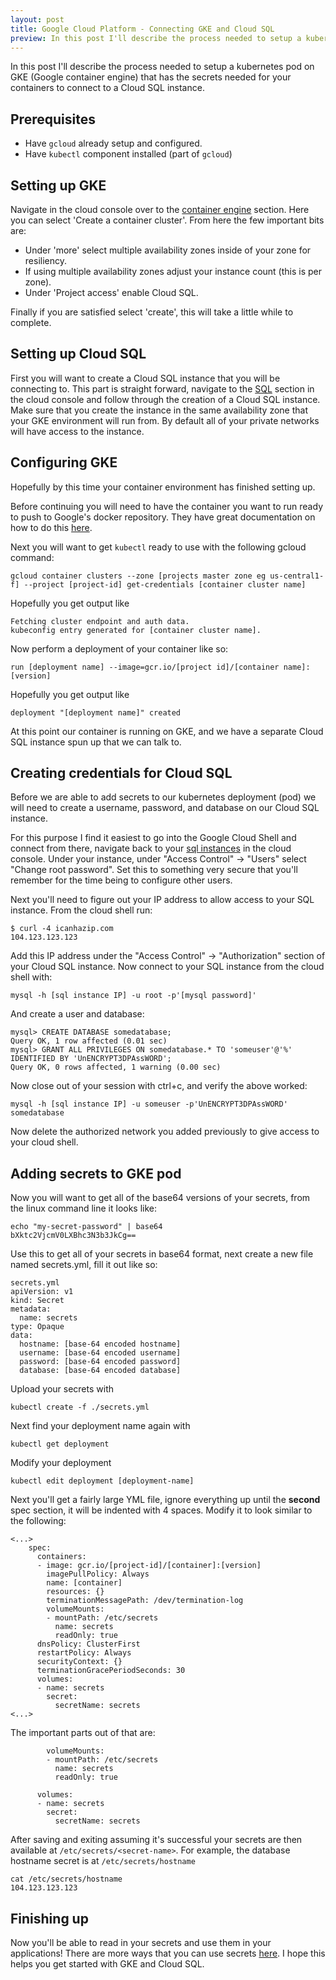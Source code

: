 ```yaml
---
layout: post
title: Google Cloud Platform - Connecting GKE and Cloud SQL
preview: In this post I'll describe the process needed to setup a kubernetes pod on GKE (Google container engine) that has the secrets needed for your containers to connect to a Cloud SQL instance.
---
```


In this post I'll describe the process needed to setup a kubernetes pod on GKE (Google container engine) that has the secrets needed for your containers to connect to a Cloud SQL instance.

## Prerequisites

- Have `gcloud` already setup and configured.
- Have `kubectl` component installed (part of `gcloud`)

## Setting up GKE

Navigate in the cloud console over to the [container engine](https://console.cloud.google.com/kubernetes/list) section.  Here you can select 'Create a container cluster'.  From here the few important bits are:

- Under 'more' select multiple availability zones inside of your zone for resiliency.
- If using multiple availability zones adjust your instance count (this is per zone).
- Under 'Project access' enable Cloud SQL.

Finally if you are satisfied select 'create', this will take a little while to complete.

## Setting up Cloud SQL

First you will want to create a Cloud SQL instance that you will be connecting to.  This part is straight forward, navigate to the [SQL](https://console.cloud.google.com/sql/create-high-performance) section in the cloud console and follow through the creation of a Cloud SQL instance.  Make sure that you create the instance in the same availability zone that your GKE environment will run from.  By default all of your private networks will have access to the instance.

## Configuring GKE

Hopefully by this time your container environment has finished setting up.  

Before continuing you will need to have the container you want to run ready to push to Google's docker repository.  They have great documentation on how to do this [here](https://cloud.google.com/container-registry/docs/pushing).

Next you will want to get `kubectl` ready to use with the following gcloud command:

```
gcloud container clusters --zone [projects master zone eg us-central1-f] --project [project-id] get-credentials [container cluster name]
```

Hopefully you get output like

```
Fetching cluster endpoint and auth data.
kubeconfig entry generated for [container cluster name].
```

Now perform a deployment of your container like so:

```
run [deployment name] --image=gcr.io/[project id]/[container name]:[version]
```

Hopefully you get output like

```
deployment "[deployment name]" created
```

At this point our container is running on GKE, and we have a separate Cloud SQL instance spun up that we can talk to.

## Creating credentials for Cloud SQL

Before we are able to add secrets to our kubernetes deployment (pod) we will need to create a username, password, and database on our Cloud SQL instance.

For this purpose I find it easiest to go into the Google Cloud Shell and connect from there, navigate back to your [sql instances](https://console.cloud.google.com/sql/instances) in the cloud console.  Under your instance, under "Access Control" -> "Users" select "Change root password".  Set this to something very secure that you'll remember for the time being to configure other users.  

Next you'll need to figure out your IP address to allow access to your SQL instance.  From the cloud shell run:
```
$ curl -4 icanhazip.com
104.123.123.123
```

Add this IP address under the "Access Control" -> "Authorization" section of your Cloud SQL instance.  Now connect to your SQL instance from the cloud shell with:

```
mysql -h [sql instance IP] -u root -p'[mysql password]'
```

And create a user and database:

```
mysql> CREATE DATABASE somedatabase;
Query OK, 1 row affected (0.01 sec)
mysql> GRANT ALL PRIVILEGES ON somedatabase.* TO 'someuser'@'%' IDENTIFIED BY 'UnENCRYPT3DPAssWORD';
Query OK, 0 rows affected, 1 warning (0.00 sec)
```

Now close out of your session with ctrl+c, and verify the above worked:

```
mysql -h [sql instance IP] -u someuser -p'UnENCRYPT3DPAssWORD' somedatabase
```

Now delete the authorized network you added previously to give access to your cloud shell.

## Adding secrets to GKE pod

Now you will want to get all of the base64 versions of your secrets, from the linux command line it looks like:

```
echo "my-secret-password" | base64
bXktc2VjcmV0LXBhc3N3b3JkCg==
```

Use this to get all of your secrets in base64 format, next create a new file named secrets.yml, fill it out like so:

```
secrets.yml
apiVersion: v1
kind: Secret
metadata:
  name: secrets
type: Opaque
data:
  hostname: [base-64 encoded hostname]
  username: [base-64 encoded username]
  password: [base-64 encoded password]
  database: [base-64 encoded database]
```

Upload your secrets with
```
kubectl create -f ./secrets.yml
```

Next find your deployment name again with

```
kubectl get deployment
```

Modify your deployment

```
kubectl edit deployment [deployment-name]
```

Next you'll get a fairly large YML file, ignore everything up until the **second** spec section, it will be indented with 4 spaces. Modify it to look similar to the following:

```
<...>
    spec:
      containers:
      - image: gcr.io/[project-id]/[container]:[version]
        imagePullPolicy: Always
        name: [container]
        resources: {}
        terminationMessagePath: /dev/termination-log
        volumeMounts:
        - mountPath: /etc/secrets
          name: secrets
          readOnly: true
      dnsPolicy: ClusterFirst
      restartPolicy: Always
      securityContext: {}
      terminationGracePeriodSeconds: 30
      volumes:
      - name: secrets
        secret:
          secretName: secrets
<...>
```

The important parts out of that are:

```
        volumeMounts:
        - mountPath: /etc/secrets
          name: secrets
          readOnly: true
```

```
      volumes:
      - name: secrets
        secret:
          secretName: secrets
```

After saving and exiting assuming it's successful your secrets are then available at `/etc/secrets/<secret-name>`.  For example, the database hostname secret is at `/etc/secrets/hostname`

```
cat /etc/secrets/hostname
104.123.123.123 
```

## Finishing up

Now you'll be able to read in your secrets and use them in your applications! There are more ways that you can use secrets [here](http://kubernetes.io/docs/user-guide/secrets/).  I hope this helps you get started with GKE and Cloud SQL.
